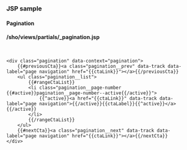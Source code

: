 
<div class="jsp-partial-annotation-container"><h3 class="jsp-partial-annotation jsp-partial-annotation--header">JSP sample</h3><h4 class="jsp-partial-annotation jsp-partial-annotation--name">Pagination</h4><h4 class="jsp-partial-annotation jsp-partial-annotation--exports">/sho/views/partials/_pagination.jsp</h4></div>

```


<div class="pagination" data-context="pagination">
    {{#previousCta}}<a class="pagination__prev" data-track data-label="page navigation" href="{{ctaLink}}"></a>{{/previousCta}}
    <ul class="pagination__list">
		{{#rangeCtaList}}
        <li class="pagination__page-number {{#active}}pagination__page-number--active{{/active}}">
            {{^active}}<a href="{{ctaLink}}" data-track data-label="page navigation">{{/active}}{{ctaLabel}}{{^active}}</a>{{/active}}
        </li>
        {{/rangeCtaList}}
    </ul>
    {{#nextCta}}<a class="pagination__next" data-track data-label="page navigation" href="{{ctaLink}}"></a>{{/nextCta}}
</div>
```
